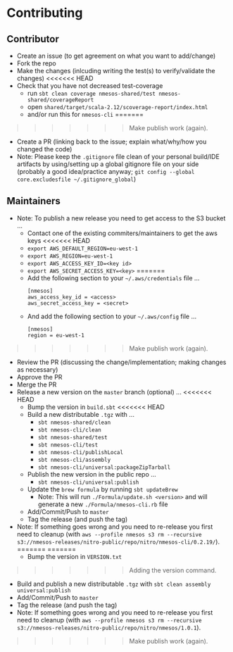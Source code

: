 # Contributing

## Contributor

* Create an issue (to get agreement on what you want to add/change)
* Fork the repo
* Make the changes (inlcuding writing the test(s) to verify/validate the changes)
<<<<<<< HEAD
* Check that you have not decreased test-coverage
  * run `sbt clean coverage nmesos-shared/test nmesos-shared/coverageReport`
  * open `shared/target/scala-2.12/scoverage-report/index.html`
  * and/or run this for `nmesos-cli`
=======
>>>>>>> Make publish work (again).
* Create a PR (linking back to the issue; explain what/why/how you changed the code)
* Note: Please keep the `.gitignore` file clean of your personal build/IDE artifacts by using/setting up a global gitignore file on your side (probably a good idea/practice anyway; `git config --global core.excludesfile ~/.gitignore_global`)

## Maintainers

* Note: To publish a new release you need to get access to the S3 bucket ...
  * Contact one of the existing commiters/maintainers to get the aws keys
<<<<<<< HEAD
  * `export AWS_DEFAULT_REGION=eu-west-1`
  * `export AWS_REGION=eu-west-1`
  * `export AWS_ACCESS_KEY_ID=<key id>`
  * `export AWS_SECRET_ACCESS_KEY=<key>`
=======
  * Add the following section to your `~/.aws/credentials` file ...
    ```
    [nmesos]
    aws_access_key_id = <access>
    aws_secret_access_key = <secret>    
    ```
  * And add the following section to your `~/.aws/config` file ...
    ```
    [nmesos]
    region = eu-west-1
    ```
>>>>>>> Make publish work (again).
* Review the PR (discussing the change/implementation; making changes as necessary)
* Approve the PR
* Merge the PR
* Release a new version on the `master` branch (optional) ...
<<<<<<< HEAD
  * Bump the version in `build.sbt`
<<<<<<< HEAD
  * Build a new distributable `.tgz` with ...
    * `sbt nmesos-shared/clean` 
    * `sbt nmesos-cli/clean` 
    * `sbt nmesos-shared/test` 
    * `sbt nmesos-cli/test` 
    * `sbt nmesos-cli/publishLocal`
    * `sbt nmesos-cli/assembly`
    * `sbt nmesos-cli/universal:packageZipTarball`
  * Publish the new version in the public repo ...
    * `sbt nmesos-cli/universal:publish`
  * Update the `brew formula` by running `sbt updateBrew`
    * Note: This will run `./Formula/update.sh <version>` and will generate a new `./Formula/nmesos-cli.rb` file 
  * Add/Commit/Push to `master`
  * Tag the release (and push the tag)
* Note: If something goes wrong and you need to re-release you first need to cleanup (with `aws --profile nmesos s3 rm --recursive s3://nmesos-releases/nitro-public/repo/nitro/nmesos-cli/0.2.19/`).
=======
=======
  * Bump the version in `VERSION.txt`
>>>>>>> Adding the version command.
  * Build and publish a new distributable `.tgz` with `sbt clean assembly universal:publish` 
  * Add/Commit/Push to `master`
  * Tag the release (and push the tag)
* Note: If something goes wrong and you need to re-release you first need to cleanup (with `aws --profile nmesos s3 rm --recursive s3://nmesos-releases/nitro-public/repo/nitro/nmesos/1.0.1`).
>>>>>>> Make publish work (again).
